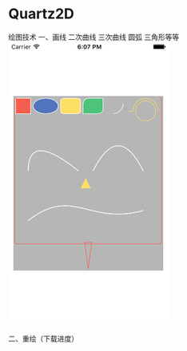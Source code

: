 # Quartz2D
绘图技术
一、画线 二次曲线 三次曲线 圆弧 三角形等等
![image](https://raw.githubusercontent.com/19940524/UIBezierPathDemo/master/UIBezierPathDemo/sketch.png)



二、重绘（下载进度）
